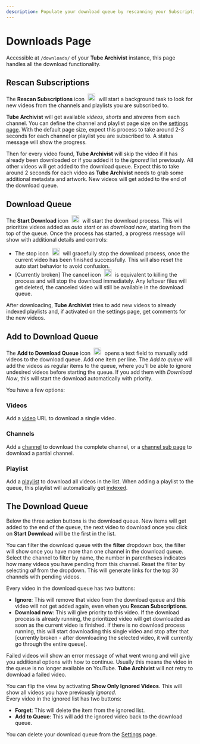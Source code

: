 ```yaml
---
description: Populate your download queue by rescanning your Subscriptions or manually adding items to the download queue.
---
```


# Downloads Page
Accessible at `/downloads/` of your **Tube Archivist** instance, this page handles all the download functionality.


## Rescan Subscriptions
The **Rescan Subscriptions** icon <img src="/assets/icon-rescan.png?raw=true" alt="rescan icon" width="20px" style="margin:0 5px;"> will start a background task to look for new videos from the channels and playlists you are subscribed to.  

**Tube Archivist** will get available *videos*, *shorts* and *streams* from each channel. You can define the channel and playlist page size on the [settings page](settings/application.md#subscriptions). With the default page size, expect this process to take around 2-3 seconds for each channel or playlist you are subscribed to. A status message will show the progress.

Then for every video found, **Tube Archivist** will skip the video if it has already been downloaded or if you added it to the *ignored* list previously. All other videos will get added to the download queue. Expect this to take around 2 seconds for each video as **Tube Archivist** needs to grab some additional metadata and artwork. New videos will get added to the end of the download queue.

## Download Queue
The **Start Download** icon <img src="/assets/icon-download.png?raw=true" alt="download icon" width="20px" style="margin:0 5px;"> will start the download process. This will prioritize videos added as *auto start* or as *download now*, starting from the top of the queue. Once the process has started, a progress message will show with additional details and controls: 

- The stop icon <img src="/assets/icon-stop.png?raw=true" alt="stop icon" width="20px" style="margin:0 5px;"> will gracefully stop the download process, once the current video has been finished successfully. This will also reset the auto start behavior to avoid confusion.
- [Currently broken] The cancel icon <img src="/assets/icon-close-red.png?raw=true" alt="close icon" width="20px" style="margin:0 5px;"> is equivalent to killing the process and will stop the download immediately. Any leftover files will get deleted, the canceled video will still be available in the download queue.

After downloading, **Tube Archivist** tries to add new videos to already indexed playlists and, if activated on the settings page, get comments for the new videos.

## Add to Download Queue
The **Add to Download Queue** icon <img src="/assets/icon-add.png?raw=true" alt="add icon" width="20px" style="margin:0 5px;"> opens a text field to manually add videos to the download queue. Add one item per line. The *Add to queue* will add the videos as regular items to the queue, where you'll be able to ignore undesired videos before starting the queue. If you add them with *Download Now*, this will start the download automatically with priority. 

You have a few options:

### Videos
Add a [video](urls.md#video) URL to download a single video.

### Channels
Add a [channel](urls.md#channel) to download the complete channel, or a [channel sub page](urls.md#channel-subpages) to download a partial channel.

### Playlist
Add a [playlist](urls.md#playlist) to download all videos in the list. When adding a playlist to the queue, this playlist will automatically get [indexed](playlists.md#playlist-detail).

## The Download Queue
Below the three action buttons is the download queue. New items will get added to the end of the queue, the next video to download once you click on **Start Download** will be the first in the list.

You can filter the download queue with the **filter** dropdown box, the filter will show once you have more than one channel in the download queue. Select the channel to filter by name, the number in parentheses indicates how many videos you have pending from this channel. Reset the filter by selecting *all* from the dropdown. This will generate links for the top 30 channels with pending videos.

Every video in the download queue has two buttons:

- **Ignore**: This will remove that video from the download queue and this video will not get added again, even when you **Rescan Subscriptions**.
- **Download now**: This will give priority to this video. If the download process is already running, the prioritized video will get downloaded as soon as the current video is finished. If there is no download process running, this will start downloading this single video and stop after that [currently broken - after downloading the selected video, it will currently go through the entire queue].  

Failed videos will show an error message of what went wrong and will give you additional options with how to continue. Usually this means the video in the queue is no longer available on YouTube. **Tube Archivist** will not retry to download a failed video.

You can flip the view by activating **Show Only Ignored Videos**. This will show all videos you have previously *ignored*.  
Every video in the ignored list has two buttons:

- **Forget**: This will delete the item from the ignored list.
- **Add to Queue**: This will add the ignored video back to the download queue.  

You can delete your download queue from the [Settings](settings/actions.md) page.
